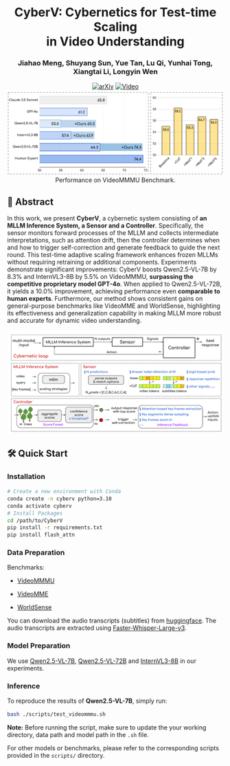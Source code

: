 <br />
<p align="center">
  <h1 align="center">CyberV: Cybernetics for Test-time Scaling  <br> in Video Understanding</h1>


<h3 align="center"> Jiahao Meng, Shuyang Sun, Yue Tan, Lu Qi, Yunhai Tong, Xiangtai Li, Longyin Wen </h3>

<div align="center">
  <a href="https://arxiv.org/abs/2506.07971"><img alt="arXiv" src="https://img.shields.io/badge/arXiv-2410.08261-b31b1b.svg"></a>
  <a href="https://www.youtube.com/watch?v=OxelhjjP01c"><img alt="Video" src="https://img.shields.io/badge/YouTube-Video-FF0000?logo=youtube"></a>
</div>

<div align="center">
  <img src="figs/teaser.png" width="700">
</div>

<div align="center"> Performance on VideoMMMU Benchmark.</div>

## 📖 Abstract

In this work, we present **CyberV**, a cybernetic system consisting of **an MLLM Inference System, a Sensor and a Controller**. Specifically, the sensor monitors forward processes of the MLLM and collects intermediate interpretations, such as attention drift, then the controller determines when and how to trigger self-correction and generate feedback to guide the next round. This test-time adaptive scaling framework enhances frozen MLLMs without requiring retraining or additional components. Experiments demonstrate significant improvements: CyberV boosts Qwen2.5-VL-7B by 8.3\% and InternVL3-8B by 5.5\% on VideoMMMU, **surpassing the competitive proprietary model GPT-4o**. When applied to Qwen2.5-VL-72B, it yields a 10.0\% improvement, achieving performance even **comparable to human experts**. Furthermore, our method shows consistent gains on general-purpose benchmarks like VideoMME and WorldSense, highlighting its effectiveness and generalization capability in making MLLM more robust and accurate for dynamic video understanding.

<div align="center">
  <img src="figs/architecture.png" width="700">
</div> 


## 🛠️ Quick Start

### Installation

``` bash
# Create a new environment with Conda
conda create -n cyberv python=3.10
conda activate cyberv
# Install Packages
cd /path/to/CyberV
pip install -r requirements.txt
pip install flash_attn
```

### Data Preparation

Benchmarks: 

- [VideoMMMU](https://huggingface.co/datasets/lmms-lab/VideoMMMU)

- [VideoMME](https://huggingface.co/datasets/lmms-lab/VideoMMMU)

- [WorldSense](https://huggingface.co/datasets/honglyhly/WorldSense)

You can download the audio transcripts (subtitles) from [huggingface](https://huggingface.co/datasets/marinero4972/CyberV_ASR/tree/main). The audio transcripts are extracted using [Faster-Whisper-Large-v3](https://github.com/SYSTRAN/faster-whisper).


### Model Preparation

We use [Qwen2.5-VL-7B](https://huggingface.co/Qwen/Qwen2.5-VL-7B-Instruct), [Qwen2.5-VL-72B](https://huggingface.co/Qwen/Qwen2.5-VL-72B-Instruct) and [InternVL3-8B](https://huggingface.co/OpenGVLab/InternVL3-8B) in our experiments.


### Inference

To reproduce the results of **Qwen2.5-VL-7B**, simply run:

```bash
bash ./scripts/test_videommmu.sh
```

**Note:** Before running the script, make sure to update the your working directory, data path and model path in the `.sh` file.

For other models or benchmarks, please refer to the corresponding scripts provided in the `scripts/` directory.





